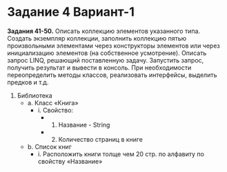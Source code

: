 # Задание 4 Вариант-1
**Задания 41-50.** Описать коллекцию элементов указанного типа. Создать экземпляр коллекции, заполнить коллекцию пятью произвольными элементами через конструкторы элементов или через инициализацию элементов (на собственное усмотрение). Описать запрос LINQ, решающий поставленную задачу. Запустить запрос, получить результат и вывести в консоль. При необходимости переопределить методы классов, реализовать интерфейсы, выделить предков и т.д. 

1.	Библиотека
    - a.	Класс «Книга»
        - i.	Свойство:
            - 1.	Название - String
            - 2.	Количество страниц в книге
    - b.	Список книг
        - i.	Расположить книги толще чем 20 стр. по алфавиту по свойству «Название»
